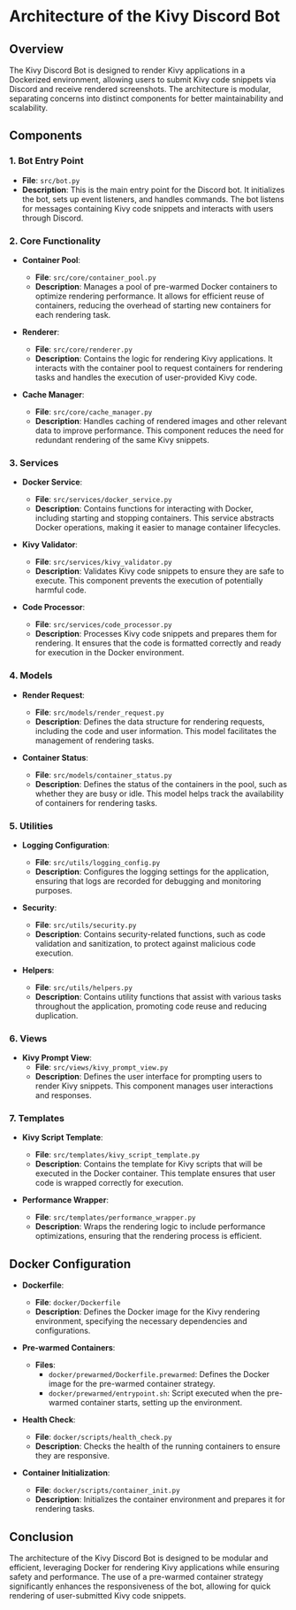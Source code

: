 # Architecture of the Kivy Discord Bot

## Overview

The Kivy Discord Bot is designed to render Kivy applications in a Dockerized environment, allowing users to submit Kivy code snippets via Discord and receive rendered screenshots. The architecture is modular, separating concerns into distinct components for better maintainability and scalability.

## Components

### 1. Bot Entry Point

- **File**: `src/bot.py`
- **Description**: This is the main entry point for the Discord bot. It initializes the bot, sets up event listeners, and handles commands. The bot listens for messages containing Kivy code snippets and interacts with users through Discord.

### 2. Core Functionality

- **Container Pool**: 
  - **File**: `src/core/container_pool.py`
  - **Description**: Manages a pool of pre-warmed Docker containers to optimize rendering performance. It allows for efficient reuse of containers, reducing the overhead of starting new containers for each rendering task.

- **Renderer**: 
  - **File**: `src/core/renderer.py`
  - **Description**: Contains the logic for rendering Kivy applications. It interacts with the container pool to request containers for rendering tasks and handles the execution of user-provided Kivy code.

- **Cache Manager**: 
  - **File**: `src/core/cache_manager.py`
  - **Description**: Handles caching of rendered images and other relevant data to improve performance. This component reduces the need for redundant rendering of the same Kivy snippets.

### 3. Services

- **Docker Service**: 
  - **File**: `src/services/docker_service.py`
  - **Description**: Contains functions for interacting with Docker, including starting and stopping containers. This service abstracts Docker operations, making it easier to manage container lifecycles.

- **Kivy Validator**: 
  - **File**: `src/services/kivy_validator.py`
  - **Description**: Validates Kivy code snippets to ensure they are safe to execute. This component prevents the execution of potentially harmful code.

- **Code Processor**: 
  - **File**: `src/services/code_processor.py`
  - **Description**: Processes Kivy code snippets and prepares them for rendering. It ensures that the code is formatted correctly and ready for execution in the Docker environment.

### 4. Models

- **Render Request**: 
  - **File**: `src/models/render_request.py`
  - **Description**: Defines the data structure for rendering requests, including the code and user information. This model facilitates the management of rendering tasks.

- **Container Status**: 
  - **File**: `src/models/container_status.py`
  - **Description**: Defines the status of the containers in the pool, such as whether they are busy or idle. This model helps track the availability of containers for rendering tasks.

### 5. Utilities

- **Logging Configuration**: 
  - **File**: `src/utils/logging_config.py`
  - **Description**: Configures the logging settings for the application, ensuring that logs are recorded for debugging and monitoring purposes.

- **Security**: 
  - **File**: `src/utils/security.py`
  - **Description**: Contains security-related functions, such as code validation and sanitization, to protect against malicious code execution.

- **Helpers**: 
  - **File**: `src/utils/helpers.py`
  - **Description**: Contains utility functions that assist with various tasks throughout the application, promoting code reuse and reducing duplication.

### 6. Views

- **Kivy Prompt View**: 
  - **File**: `src/views/kivy_prompt_view.py`
  - **Description**: Defines the user interface for prompting users to render Kivy snippets. This component manages user interactions and responses.

### 7. Templates

- **Kivy Script Template**: 
  - **File**: `src/templates/kivy_script_template.py`
  - **Description**: Contains the template for Kivy scripts that will be executed in the Docker container. This template ensures that user code is wrapped correctly for execution.

- **Performance Wrapper**: 
  - **File**: `src/templates/performance_wrapper.py`
  - **Description**: Wraps the rendering logic to include performance optimizations, ensuring that the rendering process is efficient.

## Docker Configuration

- **Dockerfile**: 
  - **File**: `docker/Dockerfile`
  - **Description**: Defines the Docker image for the Kivy rendering environment, specifying the necessary dependencies and configurations.

- **Pre-warmed Containers**: 
  - **Files**: 
    - `docker/prewarmed/Dockerfile.prewarmed`: Defines the Docker image for the pre-warmed container strategy.
    - `docker/prewarmed/entrypoint.sh`: Script executed when the pre-warmed container starts, setting up the environment.

- **Health Check**: 
  - **File**: `docker/scripts/health_check.py`
  - **Description**: Checks the health of the running containers to ensure they are responsive.

- **Container Initialization**: 
  - **File**: `docker/scripts/container_init.py`
  - **Description**: Initializes the container environment and prepares it for rendering tasks.

## Conclusion

The architecture of the Kivy Discord Bot is designed to be modular and efficient, leveraging Docker for rendering Kivy applications while ensuring safety and performance. The use of a pre-warmed container strategy significantly enhances the responsiveness of the bot, allowing for quick rendering of user-submitted Kivy code snippets.